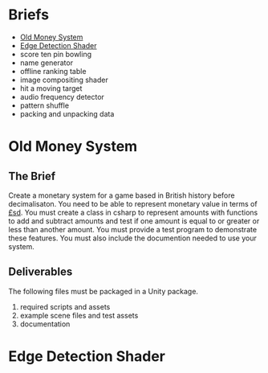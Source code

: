# Briefs

* [Old Money System](#old-money-system)
* [Edge Detection Shader](#edge-detection-shader)
* score ten pin bowling
* name generator
* offline ranking table
* image compositing shader
* hit a moving target
* audio frequency detector
* pattern shuffle
* packing and unpacking data

# Old Money System

## The Brief

Create a monetary system for a game based in British history before decimalisaton. You need to be able to represent monetary value in terms of [£sd](https://en.wikipedia.org/wiki/£sd). You must create a class in csharp to represent amounts with functions to add and subtract amounts and test if one amount is equal to or greater or less than another amount. You must provide a test program to demonstrate these features. You must also include the documention needed to use your system.

## Deliverables

The following files must be packaged in a Unity package.

1. required scripts and assets
1. example scene files and test assets
1. documentation

# Edge Detection Shader
